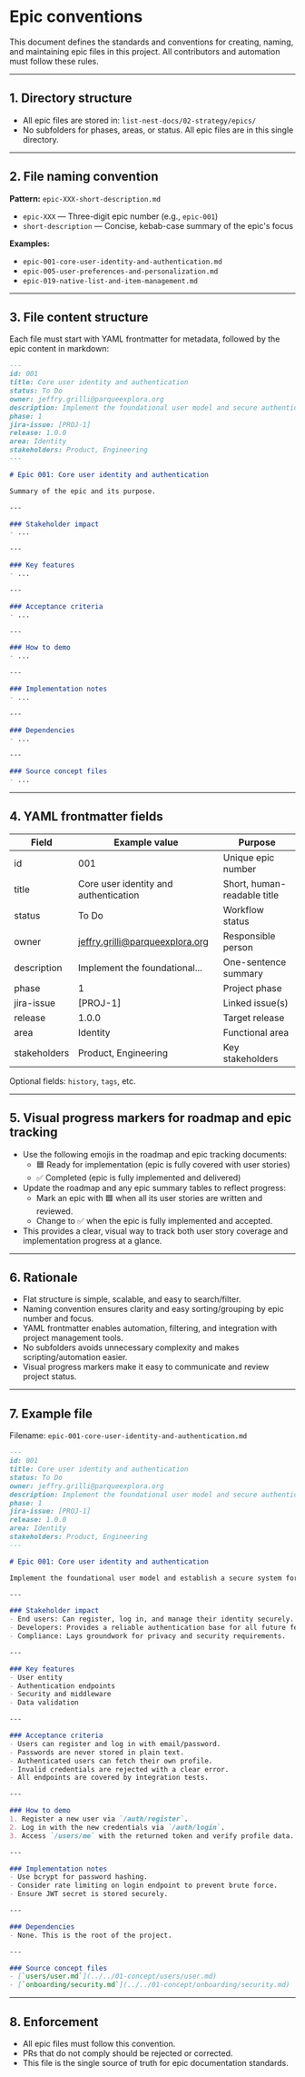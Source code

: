 # Epic conventions

This document defines the standards and conventions for creating, naming, and maintaining epic files in this project. All contributors and automation must follow these rules.

---

## 1. Directory structure

- All epic files are stored in:
  `list-nest-docs/02-strategy/epics/`
- No subfolders for phases, areas, or status. All epic files are in this single directory.

---

## 2. File naming convention

**Pattern:**
`epic-XXX-short-description.md`

- `epic-XXX` — Three-digit epic number (e.g., `epic-001`)
- `short-description` — Concise, kebab-case summary of the epic's focus

**Examples:**
- `epic-001-core-user-identity-and-authentication.md`
- `epic-005-user-preferences-and-personalization.md`
- `epic-019-native-list-and-item-management.md`

---

## 3. File content structure

Each file must start with YAML frontmatter for metadata, followed by the epic content in markdown:

```markdown
---
id: 001
title: Core user identity and authentication
status: To Do
owner: jeffry.grilli@parqueexplora.org
description: Implement the foundational user model and secure authentication system.
phase: 1
jira-issue: [PROJ-1]
release: 1.0.0
area: Identity
stakeholders: Product, Engineering
---

# Epic 001: Core user identity and authentication

Summary of the epic and its purpose.

---

### Stakeholder impact
- ...

---

### Key features
- ...

---

### Acceptance criteria
- ...

---

### How to demo
- ...

---

### Implementation notes
- ...

---

### Dependencies
- ...

---

### Source concept files
- ...
```

---

## 4. YAML frontmatter fields

| Field        | Example value                        | Purpose                        |
|--------------|-------------------------------------|--------------------------------|
| id           | 001                                 | Unique epic number             |
| title        | Core user identity and authentication| Short, human-readable title    |
| status       | To Do                               | Workflow status                |
| owner        | jeffry.grilli@parqueexplora.org     | Responsible person             |
| description  | Implement the foundational...       | One-sentence summary           |
| phase        | 1                                   | Project phase                  |
| jira-issue   | [PROJ-1]                            | Linked issue(s)                |
| release      | 1.0.0                               | Target release                 |
| area         | Identity                            | Functional area                |
| stakeholders | Product, Engineering                | Key stakeholders               |

Optional fields: `history`, `tags`, etc.

---

## 5. Visual progress markers for roadmap and epic tracking

- Use the following emojis in the roadmap and epic tracking documents:
  - 🟦 Ready for implementation (epic is fully covered with user stories)
  - ✅ Completed (epic is fully implemented and delivered)
- Update the roadmap and any epic summary tables to reflect progress:
  - Mark an epic with 🟦 when all its user stories are written and reviewed.
  - Change to ✅ when the epic is fully implemented and accepted.
- This provides a clear, visual way to track both user story coverage and implementation progress at a glance.

---

## 6. Rationale

- Flat structure is simple, scalable, and easy to search/filter.
- Naming convention ensures clarity and easy sorting/grouping by epic number and focus.
- YAML frontmatter enables automation, filtering, and integration with project management tools.
- No subfolders avoids unnecessary complexity and makes scripting/automation easier.
- Visual progress markers make it easy to communicate and review project status.

---

## 7. Example file

Filename: `epic-001-core-user-identity-and-authentication.md`

```markdown
---
id: 001
title: Core user identity and authentication
status: To Do
owner: jeffry.grilli@parqueexplora.org
description: Implement the foundational user model and secure authentication system.
phase: 1
jira-issue: [PROJ-1]
release: 1.0.0
area: Identity
stakeholders: Product, Engineering
---

# Epic 001: Core user identity and authentication

Implement the foundational user model and establish a secure system for user registration, login, and session management.

---

### Stakeholder impact
- End users: Can register, log in, and manage their identity securely.
- Developers: Provides a reliable authentication base for all future features.
- Compliance: Lays groundwork for privacy and security requirements.

---

### Key features
- User entity
- Authentication endpoints
- Security and middleware
- Data validation

---

### Acceptance criteria
- Users can register and log in with email/password.
- Passwords are never stored in plain text.
- Authenticated users can fetch their own profile.
- Invalid credentials are rejected with a clear error.
- All endpoints are covered by integration tests.

---

### How to demo
1. Register a new user via `/auth/register`.
2. Log in with the new credentials via `/auth/login`.
3. Access `/users/me` with the returned token and verify profile data.

---

### Implementation notes
- Use bcrypt for password hashing.
- Consider rate limiting on login endpoint to prevent brute force.
- Ensure JWT secret is stored securely.

---

### Dependencies
- None. This is the root of the project.

---

### Source concept files
- [`users/user.md`](../../01-concept/users/user.md)
- [`onboarding/security.md`](../../01-concept/onboarding/security.md)
```

---

## 8. Enforcement

- All epic files must follow this convention.
- PRs that do not comply should be rejected or corrected.
- This file is the single source of truth for epic documentation standards. 
